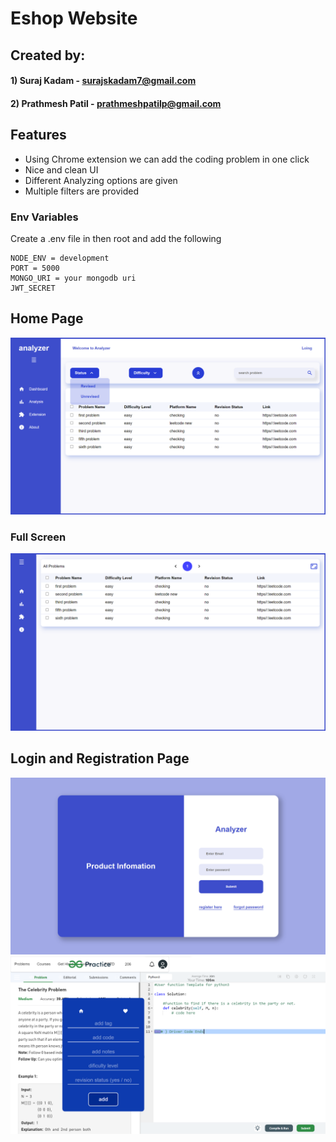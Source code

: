 # Eshop Website

## Created by:

#### 1) Suraj Kadam - surajskadam7@gmail.com

#### 2) Prathmesh Patil - prathmeshpatilp@gmail.com

## Features

- Using Chrome extension we can add the coding problem in one click
- Nice and clean UI
- Different Analyzing options are given
- Multiple filters are provided

### Env Variables

Create a .env file in then root and add the following

```
NODE_ENV = development
PORT = 5000
MONGO_URI = your mongodb uri
JWT_SECRET
```

## Home Page

![](<Screenshots/Screenshot%20(562).png>)

### Full Screen

![](<Screenshots/Screenshot%20(560).png>)

## Login and Registration Page

![](<Screenshots/Screenshot%20(558).png>)
![](Screenshots/extension-gfg.png)
